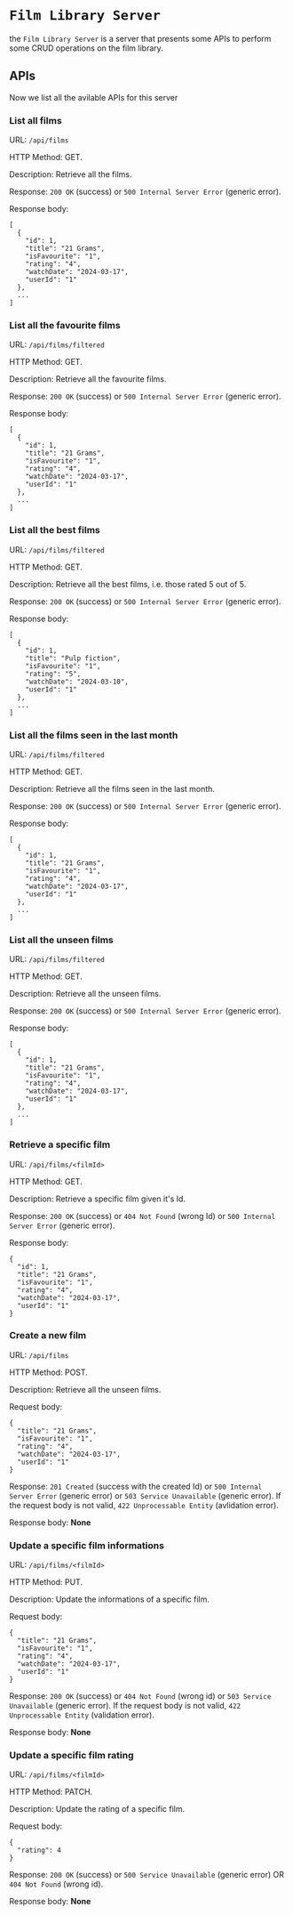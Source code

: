 # `Film Library Server`

the `Film Library Server` is a server that presents some APIs to perform some CRUD operations on the film library.

## APIs

Now we list all the avilable APIs for this server

### __List all films__

URL: `/api/films`

HTTP Method: GET.

Description: Retrieve all the films.

Response: `200 OK` (success) or `500 Internal Server Error` (generic error).

Response body:
```
[
  {
    "id": 1,
    "title": "21 Grams",
    "isFavourite": "1",
    "rating": "4",
    "watchDate": "2024-03-17",
    "userId": "1"
  },
  ...
]
```

### __List all the favourite films__

URL: `/api/films/filtered`

HTTP Method: GET.

Description: Retrieve all the favourite films.

Response: `200 OK` (success) or `500 Internal Server Error` (generic error).

Response body:
```
[
  {
    "id": 1,
    "title": "21 Grams",
    "isFavourite": "1",
    "rating": "4",
    "watchDate": "2024-03-17",
    "userId": "1"
  },
  ...
]
```

### __List all the best films__

URL: `/api/films/filtered`

HTTP Method: GET.

Description: Retrieve all the best films, i.e. those rated 5 out of 5.

Response: `200 OK` (success) or `500 Internal Server Error` (generic error).

Response body:
```
[
  {
    "id": 1,
    "title": "Pulp fiction",
    "isFavourite": "1",
    "rating": "5",
    "watchDate": "2024-03-10",
    "userId": "1"
  },
  ...
]
```

### __List all the films seen in the last month__

URL: `/api/films/filtered`

HTTP Method: GET.

Description: Retrieve all the films seen in the last month.

Response: `200 OK` (success) or `500 Internal Server Error` (generic error).

Response body:
```
[
  {
    "id": 1,
    "title": "21 Grams",
    "isFavourite": "1",
    "rating": "4",
    "watchDate": "2024-03-17",
    "userId": "1"
  },
  ...
]
```

### __List all the unseen films__

URL: `/api/films/filtered`

HTTP Method: GET.

Description: Retrieve all the unseen films.

Response: `200 OK` (success) or `500 Internal Server Error` (generic error).

Response body:
```
[
  {
    "id": 1,
    "title": "21 Grams",
    "isFavourite": "1",
    "rating": "4",
    "watchDate": "2024-03-17",
    "userId": "1"
  },
  ...
]
```

### __Retrieve a specific film__

URL: `/api/films/<filmId>`

HTTP Method: GET.

Description: Retrieve a specific film given it's Id.

Response: `200 OK` (success) or `404 Not Found` (wrong Id) or `500 Internal Server Error` (generic error).

Response body:
```
{
  "id": 1,
  "title": "21 Grams",
  "isFavourite": "1",
  "rating": "4",
  "watchDate": "2024-03-17",
  "userId": "1"
}
```

### __Create a new film__

URL: `/api/films`

HTTP Method: POST.

Description: Retrieve all the unseen films.

Request body:
```
{
  "title": "21 Grams",
  "isFavourite": "1",
  "rating": "4",
  "watchDate": "2024-03-17",
  "userId": "1"
}
```

Response: `201 Created` (success with the created Id) or `500 Internal Server Error` (generic error) or `503 Service Unavailable` (generic error). If the request body is not valid, `422 Unprocessable Entity` (avlidation error).

Response body:
__None__


### __Update a specific film informations__

URL: `/api/films/<filmId>`

HTTP Method: PUT.

Description: Update the informations of a specific film.

Request body:
```
{
  "title": "21 Grams",
  "isFavourite": "1",
  "rating": "4",
  "watchDate": "2024-03-17",
  "userId": "1"
}
```

Response: `200 OK` (success) or `404 Not Found` (wrong id) or `503 Service Unavailable` (generic error). If the request body is not valid, `422 Unprocessable Entity` (validation error).

Response body:
__None__


### __Update a specific film rating__

URL: `/api/films/<filmId>`

HTTP Method: PATCH.

Description: Update the rating of a specific film.

Request body:
```
{
  "rating": 4
}
```

Response: `200 OK` (success) or `500 Service Unavailable` (generic error) OR `404 Not Found` (wrong id).

Response body:
__None__
